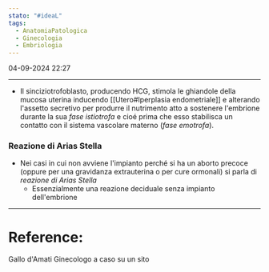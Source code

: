 ```yaml
---
stato: "#ideaL"
tags:
  - AnatomiaPatologica
  - Ginecologia
  - Embriologia
---
```

04-09-2024 22:27

--- 

- Il sinciziotrofoblasto, producendo HCG, stimola le ghiandole della mucosa uterina inducendo [[Utero#Iperplasia endometriale]] e alterando l'assetto secretivo per produrre il nutrimento atto a sostenere l'embrione durante la sua *fase istiotrofa* e cioé prima che esso stabilisca un contatto con il sistema vascolare materno (*fase emotrofa*).

### Reazione di Arias Stella
- Nei casi in cui non avviene l'impianto perché si ha un aborto precoce (oppure per una gravidanza extrauterina o per cure ormonali) si parla di *reazione di Arias Stella* 
	- Essenzialmente una reazione deciduale senza impianto dell'embrione






--- 
# Reference:
Gallo d'Amati
Ginecologo a caso su un sito